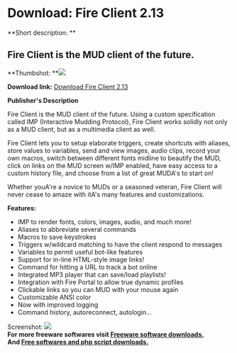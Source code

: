 # Download: Fire Client 2.13

**Short description: **

## Fire Client is the MUD client of the future.

  
**Thumbshot: **![](http://www.freewarefiles.com/screenshot/fireclient_md.gif)   
  
**Download link:** [Download Fire Client 2.13](http://freesoftwares.boysofts.com/Fire-Client_program_19310.html)  
  

**Publisher's Description**  
  

Fire Client is the MUD client of the future. Using a custom specification
called IMP (Interactive Mudding Protocol), Fire Client works solidly not only
as a MUD client, but as a multimedia client as well.

Fire Client lets you to setup elaborate triggers, create shortcuts with
aliases, store values to variables, send and view images, audio clips, record
your own macros, switch between different fonts midline to beautify the MUD,
click on links on the MUD screen w/IMP enabled, have easy access to a custom
history file, and choose from a list of great MUDA's to start on!

Whether youA're a novice to MUDs or a seasoned veteran, Fire Client will never
cease to amaze with itA's many features and customizations.

**Features:**

  * IMP to render fonts, colors, images, audio, and much more! 
  * Aliases to abbreviate several commands 
  * Macros to save keystrokes 
  * Triggers w/wildcard matching to have the client respond to messages 
  * Variables to permit useful bot-like features 
  * Support for in-line HTML-style image links! 
  * Command for hitting a URL to track a bot online 
  * Integrated MP3 player that can save/load playlists! 
  * Integration with Fire Portal to allow true dynamic profiles 
  * Clickable links so you can MUD with your mouse again 
  * Customizable ANSI color 
  * Now with improved logging 
  * Command history, autoreconnect, autologin... 

  
  
Screenshot: ![](http://www.freewarefiles.com/screenshot/fireclient.gif)  
**For more freeware softwares visit [Freeware software downloads.](http://freesoftwares.boysofts.com/)**   
**And [Free softwares and php script downloads.](http://www.boysofts.com/)**

